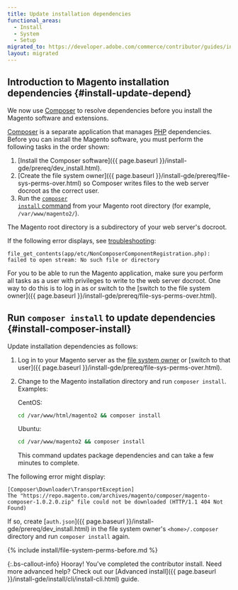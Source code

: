 ```yaml
---
title: Update installation dependencies
functional_areas:
  - Install
  - System
  - Setup
migrated_to: https://developer.adobe.com/commerce/contributor/guides/install/update-dependencies/
layout: migrated
---
```


## Introduction to Magento installation dependencies {#install-update-depend}

We now use [Composer](https://getcomposer.org/) to resolve dependencies before you install the Magento software and extensions.

[Composer](https://glossary.magento.com/composer) is a separate application that manages [PHP](https://glossary.magento.com/php) dependencies. Before you can install the Magento software, you must perform the following tasks in the order shown:

1. [Install the Composer software]({{ page.baseurl }}/install-gde/prereq/dev_install.html).
1. [Create the file system owner]({{ page.baseurl }}/install-gde/prereq/file-sys-perms-over.html) so Composer writes files to the web server docroot as the correct user.
1. Run the [<code>composer install</code> command](#install-composer-install) from your Magento root directory (for example, `/var/www/magento2/`).

The Magento root directory is a subdirectory of your web server's docroot.

If the following error displays, see [troubleshooting](https://support.magento.com/hc/en-us/articles/360033818091):

```terminal
file_get_contents(app/etc/NonComposerComponentRegistration.php): failed to open stream: No such file or directory
```

For you to be able to run the Magento application, make sure you perform all tasks as a user with privileges to write to the web server docroot. One way to do this is to log in as or switch to the [switch to the file system owner]({{ page.baseurl }}/install-gde/prereq/file-sys-perms-over.html).

## Run <code>composer install</code> to update dependencies {#install-composer-install}

Update installation dependencies as follows:

1. Log in to your Magento server as the [file system owner](https://glossary.magento.com/magento-file-system-owner) or [switch to that user]({{ page.baseurl }}/install-gde/prereq/file-sys-perms-over.html).
1. Change to the Magento installation directory and run `composer install`. Examples:

   CentOS:

   ```bash
   cd /var/www/html/magento2 && composer install
   ```

   Ubuntu:

   ```bash
   cd /var/www/magento2 && composer install
   ```

   This command updates package dependencies and can take a few minutes to complete.

The following error might display:

```terminal
[Composer\Downloader\TransportException]
The "https://repo.magento.com/archives/magento/composer/magento-composer-1.0.2.0.zip" file could not be downloaded (HTTP/1.1 404 Not Found)
```

If so, create [`auth.json`]({{ page.baseurl }}/install-gde/prereq/dev_install.html) in the file system owner's `<home>/.composer` directory and run `composer install` again.

{% include install/file-system-perms-before.md %}

{:.bs-callout-info}
Hooray! You've completed the contributor install. Need more advanced help? Check out our [Advanced install]({{ page.baseurl }}/install-gde/install/cli/install-cli.html) guide.